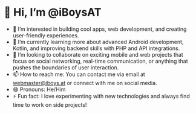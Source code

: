 # 👋 Hi, I’m @iBoysAT

- 👀 I’m interested in building cool apps, web development, and creating user-friendly experiences.
- 🌱 I’m currently learning more about advanced Android development, Kotlin, and improving backend skills with PHP and API integrations.
- 💞️ I’m looking to collaborate on exciting mobile and web projects that focus on social networking, real-time communication, or anything that pushes the boundaries of user interaction.
- 📫 How to reach me: You can contact me via email at webmaster@iboys.at or connect with me on social media.
- 😄 Pronouns: He/Him
- ⚡ Fun fact: I love experimenting with new technologies and always find time to work on side projects!


